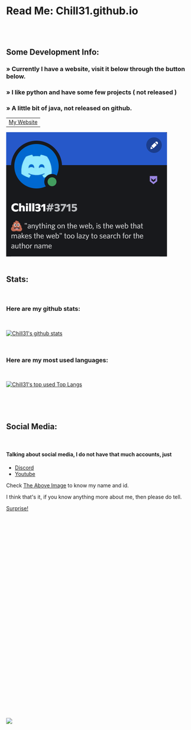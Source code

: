 # Read Me: Chill31.github.io

<br>
<br>

## Some Development Info:

### » Currently I have a website, visit it below through the button below.
### » I like python and have some few projects ( not released )
### » A little bit of java, not released on github.
||
| --- |
| [My Website](https://chill31.github.io) |

<img src="https://github.com/chill31/chill31/blob/main/Screenshot%202022-04-13%20203337.png" id="discord-profile">

<br>
<br>

## Stats:

<br>

### Here are my github stats:

<br>

[![Chill31's github stats](https://github-readme-stats.vercel.app/api?username=chill31&show_icons=true&hide_border&icon_color=2293fa1&theme=react&border_radius=5&bg_color=45,2293fa,000,222,222,111,2293fa&custom_title=My%20Github%20Stats)](#)

<br>

### Here are my most used languages:

<br>

[![Chill31's top used Top Langs](https://github-readme-stats.vercel.app/api/top-langs/?username=chill31&layout=compact&custom_title=Languages%20I%20Use)](#)

## 

<br>
<br>

## Social Media:

<br>

#### Talking about social media, I do not have that much accounts, just

<ul>
  <li><a href="https://discord.com/">Discord</a></li>
  <li><a href="https://www.youtube.com/channel/UCtH_hO_5HDAni7FC_x-hxDA">Youtube</a></li>
</ul>

Check <a href="#discord-profile">The Above Image</a> to know my name and id.

I think that's it, if you know anything more about me, then please do tell.

<a href="#surprise">Surprise!</a>

<br>
<br>
<br>
<br>
<br>
<br>
<br>
<br>
<br>
<br>
<br>
<br>
<br>
<br>
<br>
<br>
<br>
<br>
<br>
<br>
<br>
<br>
<br>
<br>
<br>
<br>
<br>
<br>
<br>
<br>
<br>
<br>

<img src="https://chill31.github.io/assets/img/deadserver.gif" class="dead" id="surprise">
